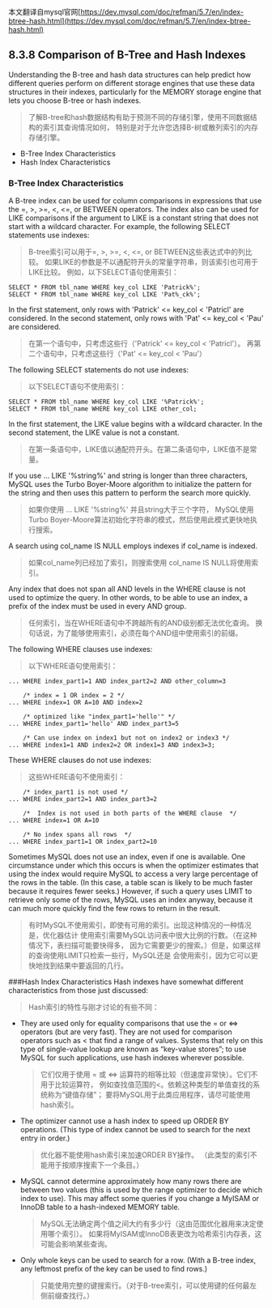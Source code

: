 本文翻译自mysql官网[https://dev.mysql.com/doc/refman/5.7/en/index-btree-hash.html](https://dev.mysql.com/doc/refman/5.7/en/index-btree-hash.html)

## 8.3.8 Comparison of B-Tree and Hash Indexes

Understanding the B-tree and hash data structures can help predict how 
different queries perform on different storage engines that use these 
data structures in their indexes, particularly for the MEMORY storage 
engine that lets you choose B-tree or hash indexes.
> 了解B-tree和hash数据结构有助于预测不同的存储引擎，使用不同数据结构的索引其查询情况如何，
> 特别是对于允许您选择B-树或散列索引的内存存储引擎。

- B-Tree Index Characteristics
- Hash Index Characteristics

### B-Tree Index Characteristics

A B-tree index can be used for column comparisons in expressions that 
use the =, >, >=, <, <=, or BETWEEN operators. The index also can be 
used for LIKE comparisons if the argument to LIKE is a constant string 
that does not start with a wildcard character. For example, the 
following SELECT statements use indexes:
> B-tree索引可以用于=, >, >=, <, <=, or BETWEEN这些表达式中的列比较。
> 如果LIKE的参数是不以通配符开头的常量字符串，则该索引也可用于LIKE比较。
> 例如，以下SELECT语句使用索引：

```roomsql
SELECT * FROM tbl_name WHERE key_col LIKE 'Patrick%';
SELECT * FROM tbl_name WHERE key_col LIKE 'Pat%_ck%';
```

In the first statement, only rows with 'Patrick' <= key_col < 'Patricl' 
are considered. In the second statement, only rows 
with 'Pat' <= key_col < 'Pau' are considered.
> 在第一个语句中，只考虑这些行（'Patrick' <= key_col < 'Patricl'）。
> 再第二个语句中，只考虑这些行（'Pat' <= key_col < 'Pau'）

The following SELECT statements do not use indexes:
> 以下SELECT语句不使用索引：

```roomsql
SELECT * FROM tbl_name WHERE key_col LIKE '%Patrick%';
SELECT * FROM tbl_name WHERE key_col LIKE other_col;
```

In the first statement, the LIKE value begins with a wildcard character. 
In the second statement, the LIKE value is not a constant.
> 在第一条语句中，LIKE值以通配符开头。在第二条语句中，LIKE值不是常量。

If you use ... LIKE '%string%' and string is longer than three 
characters, MySQL uses the Turbo Boyer-Moore algorithm to initialize 
the pattern for the string and then uses this pattern to perform the 
search more quickly.
> 如果你使用 ... LIKE '%string%' 并且string大于三个字符，
> MySQL使用Turbo Boyer-Moore算法初始化字符串的模式，然后使用此模式更快地执行搜索。

A search using col_name IS NULL employs indexes if col_name is indexed.
> 如果col_name列已经加了索引，则搜索使用 col_name IS NULL将使用索引。

Any index that does not span all AND levels in the WHERE clause is not 
used to optimize the query. In other words, to be able to use an index, 
a prefix of the index must be used in every AND group.
> 任何索引，当在WHERE语句中不跨越所有的AND级别都无法优化查询。
> 换句话说，为了能够使用索引，必须在每个AND组中使用索引的前缀。

The following WHERE clauses use indexes:
> 以下WHERE语句使用索引：
```roomsql
... WHERE index_part1=1 AND index_part2=2 AND other_column=3

    /* index = 1 OR index = 2 */
... WHERE index=1 OR A=10 AND index=2

    /* optimized like "index_part1='hello'" */
... WHERE index_part1='hello' AND index_part3=5

    /* Can use index on index1 but not on index2 or index3 */
... WHERE index1=1 AND index2=2 OR index1=3 AND index3=3;
```

These WHERE clauses do not use indexes:
> 这些WHERE语句不使用索引：
```roomsql
    /* index_part1 is not used */
... WHERE index_part2=1 AND index_part3=2

    /*  Index is not used in both parts of the WHERE clause  */
... WHERE index=1 OR A=10

    /* No index spans all rows  */
... WHERE index_part1=1 OR index_part2=10
```

Sometimes MySQL does not use an index, even if one is available. 
One circumstance under which this occurs is when the optimizer 
estimates that using the index would require MySQL to access a very 
large percentage of the rows in the table. (In this case, a table 
scan is likely to be much faster because it requires fewer seeks.) 
However, if such a query uses LIMIT to retrieve only some of the rows, 
MySQL uses an index anyway, because it can much more quickly find the 
few rows to return in the result.
> 有时MySQL不使用索引，即使有可用的索引。出现这种情况的一种情况是，优化器估计
> 使用索引需要MySQL访问表中很大比例的行数。（在这种情况下，表扫描可能要快得多，
> 因为它需要更少的搜索。）但是，如果这样的查询使用LIMIT只检索一些行，MySQL还是
> 会使用索引，因为它可以更快地找到结果中要返回的几行。


###Hash Index Characteristics
Hash indexes have somewhat different characteristics from those just discussed:
> Hash索引的特性与刚才讨论的有些不同：

- They are used only for equality comparisons that use the = or <=> 
operators (but are very fast). They are not used for comparison 
operators such as < that find a range of values. Systems that rely on 
this type of single-value lookup are known as “key-value stores”; 
to use MySQL for such applications, use hash indexes wherever possible.
  > 它们仅用于使用 = 或 <=> 运算符的相等比较（但速度非常快）。它们不用于比较运算符，
  > 例如查找值范围的<。依赖这种类型的单值查找的系统称为“键值存储”；
  > 要将MySQL用于此类应用程序，请尽可能使用hash索引。

- The optimizer cannot use a hash index to speed up ORDER BY operations. 
(This type of index cannot be used to search for the next entry in order.)
  > 优化器不能使用hash索引来加速ORDER BY操作。
  > （此类型的索引不能用于按顺序搜索下一个条目。）

- MySQL cannot determine approximately how many rows there are between 
two values (this is used by the range optimizer to decide which index 
to use). This may affect some queries if you change a MyISAM or InnoDB 
table to a hash-indexed MEMORY table.
  > MySQL无法确定两个值之间大约有多少行（这由范围优化器用来决定使用哪个索引）。
  > 如果将MyISAM或InnoDB表更改为哈希索引内存表，这可能会影响某些查询。

- Only whole keys can be used to search for a row. (With a B-tree 
index, any leftmost prefix of the key can be used to find rows.)
  > 只能使用完整的键搜索行。（对于B-tree索引，可以使用键的任何最左侧前缀查找行。）